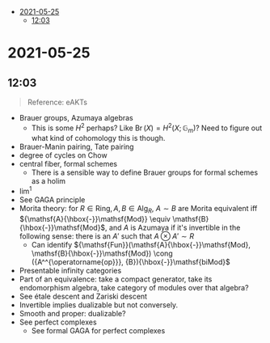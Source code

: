 -   [2021-05-25](#section)
    -   [12:03](#section-1)














2021-05-25
==========

12:03
-----

> Reference: eAKTs

-   Brauer groups, Azumaya algebras
    -   This is some $H^2$ perhaps? Like $\mathop{\mathrm{Br}}(X) = H^2(X; {\mathbb{G}}_m)$? Need to figure out what kind of cohomology this is though.
-   Brauer-Manin pairing, Tate pairing
-   degree of cycles on Chow
-   central fiber, formal schemes
    -   There is a sensible way to define Brauer groups for formal schemes as a holim
-   $\lim^1$
-   See GAGA principle
-   Morita theory: for $R\in \mathsf{Ring}, A,B\in {\mathsf{Alg}}_{R}$, $A\sim B$ are Morita equivalent iff ${\mathsf{A}{\hbox{-}}\mathsf{Mod}} \equiv \mathsf{B}{\hbox{-}}\mathsf{Mod}$, and $A$ is Azumaya if it's invertible in the following sense: there is an $A'$ such that $A\otimes A' \sim R$
    -   Can identify ${\mathsf{Fun}}(\mathsf{A}{\hbox{-}}\mathsf{Mod}, \mathsf{B}{\hbox{-}}\mathsf{Mod}) \cong ({A^^{\operatorname{op}}}, {B}){\hbox{-}}\mathsf{biMod}$
-   Presentable infinity categories
-   Part of an equivalence: take a compact generator, take its endomorphism algebra, take category of modules over that algebra?
-   See étale descent and Zariski descent
-   Invertible implies dualizable but not conversely.
-   Smooth and proper: dualizable?
-   See perfect complexes
    -   See formal GAGA for perfect complexes
